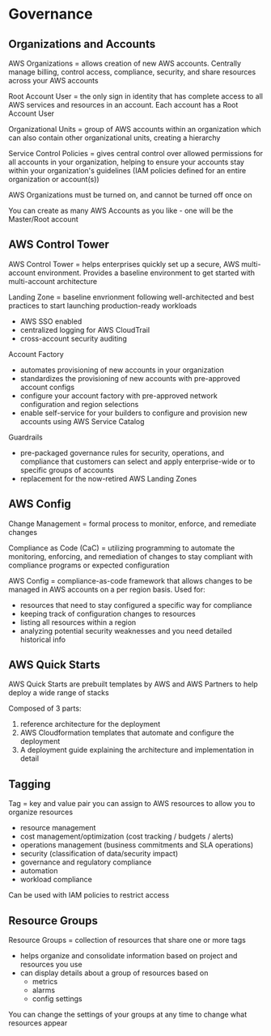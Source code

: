 # Governance

## Organizations and Accounts

AWS Organizations = allows creation of new AWS accounts. Centrally manage billing, control access, compliance, security, and share resources across your AWS accounts

Root Account User = the only sign in identity that has complete access to all AWS services and resources in an account. Each account has a Root Account User

Organizational Units = group of AWS accounts within an organization which can also contain other organizational units, creating a hierarchy

Service Control Policies = gives central control over allowed permissions for all accounts in your organization, helping to ensure your accounts stay within your organization's guidelines (IAM policies defined for an entire organization or account(s))

AWS Organizations must be turned on, and cannot be turned off once on

You can create as many AWS Accounts as you like - one will be the Master/Root account

## AWS Control Tower

AWS Control Tower = helps enterprises quickly set up a secure, AWS multi-account environment. Provides a baseline environment to get started with multi-account architecture

Landing Zone = baseline envrionment following well-architected and best practices to start launching production-ready workloads

- AWS SSO enabled
- centralized logging for AWS CloudTrail
- cross-account security auditing

Account Factory

- automates provisioning of new accounts in your organization
- standardizes the provisioning of new accounts with pre-approved account configs
- configure your account factory with pre-approved network configuration and region selections
- enable self-service for your builders to configure and provision new accounts using AWS Service Catalog

Guardrails

- pre-packaged governance rules for security, operations, and compliance that customers can select and apply enterprise-wide or to specific groups of accounts
- replacement for the now-retired AWS Landing Zones

## AWS Config

Change Management = formal process to monitor, enforce, and remediate changes

Compliance as Code (CaC) = utilizing programming to automate the monitoring, enforcing, and remediation of changes to stay compliant with compliance programs or expected configuration

AWS Config = compliance-as-code framework that allows changes to be managed in AWS accounts on a per region basis. Used for:

- resources that need to stay configured a specific way for compliance
- keeping track of configuration changes to resources
- listing all resources within a region
- analyzing potential security weaknesses and you need detailed historical info

## AWS Quick Starts

AWS Quick Starts are prebuilt templates by AWS and AWS Partners to help deploy a wide range of stacks

Composed of 3 parts:

1. reference architecture for the deployment
2. AWS Cloudformation templates that automate and configure the deployment
3. A deployment guide explaining the architecture and implementation in detail

## Tagging

Tag = key and value pair you can assign to AWS resources to allow you to organize resources

- resource management
- cost management/optimization (cost tracking / budgets / alerts)
- operations management (business commitments and SLA operations)
- security (classification of data/security impact)
- governance and regulatory compliance
- automation
- workload compliance

Can be used with IAM policies to restrict access

## Resource Groups

Resource Groups = collection of resources that share one or more tags

- helps organize and consolidate information based on project and resources you use
- can display details about a group of resources based on
  - metrics
  - alarms
  - config settings

You can change the settings of your groups at any time to change what resources appear

